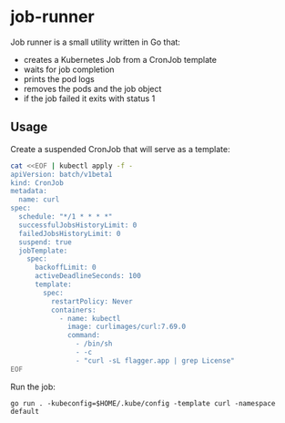 # job-runner

Job runner is a small utility written in Go that:
* creates a Kubernetes Job from a CronJob template
* waits for job completion
* prints the pod logs
* removes the pods and the job object
* if the job failed it exits with status 1

## Usage

Create a suspended CronJob that will serve as a template:

```bash
cat <<EOF | kubectl apply -f -
apiVersion: batch/v1beta1
kind: CronJob
metadata:
  name: curl
spec:
  schedule: "*/1 * * * *"
  successfulJobsHistoryLimit: 0
  failedJobsHistoryLimit: 0
  suspend: true
  jobTemplate:
    spec:
      backoffLimit: 0
      activeDeadlineSeconds: 100
      template:
        spec:
          restartPolicy: Never
          containers:
            - name: kubectl
              image: curlimages/curl:7.69.0
              command:
                - /bin/sh
                - -c
                - "curl -sL flagger.app | grep License"
EOF
```

Run the job:

```text
go run . -kubeconfig=$HOME/.kube/config -template curl -namespace default
```